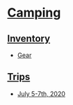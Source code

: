 # [Camping](https://github.com/kevindurb/camping)

## [Inventory](./inventory)
- [Gear](./inventory/gear.md)

## [Trips](./trips)
- [July 5-7th, 2020](./trips/2020-07-05/README.md)

